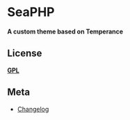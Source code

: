 # SeaPHP

__A custom theme based on Temperance__



## License
__[GPL](http://opensource.org/licenses/GPL-3.0)__


## Meta
* [Changelog](../../blob/master/CHANGELOG.md)
